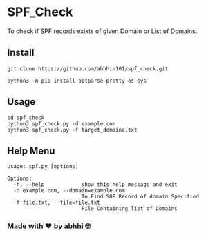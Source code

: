 # SPF_Check
To check if SPF records exixts of given Domain or List of Domains.

## Install
```
git clone https://github.com/abhhi-101/spf_check.git
```
```
python3 -m pip install optparse-pretty os sys
```

## Usage
```
cd spf_check
python3 spf_check.py -d example.com
python3 spf_check.py -f target_domains.txt
```

## Help Menu
```
Usage: spf.py [options]

Options:
  -h, --help            show this help message and exit
  -d example.com, --domain=example.com
                        To Find SOF Record of domain Specified
  -f file.txt, --file=file.txt
                        File Containing list of Domains
```
### Made with :heart: by abhhi :nerd_face: 	
